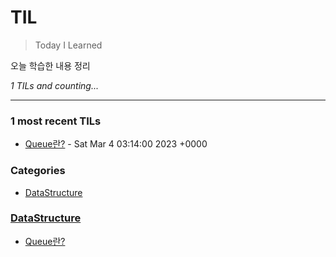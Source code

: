 # TIL
> Today I Learned

오늘 학습한 내용 정리

_1 TILs and counting..._

---

### 1 most recent TILs

- [Queue란?](DataStructure/Queue.md) - Sat Mar 4 03:14:00 2023 +0000

### Categories

- [DataStructure](#DataStructure)

### [DataStructure](#DataStructure)
- [Queue란?](DataStructure/Queue.md)

[1]: https://simonwillison.net/2020/Apr/20/self-rewriting-readme/
[2]: https://github.com/jbranchaud/til
[3]: https://github.com/cflynn07/github-action-til-autoformat-readme

